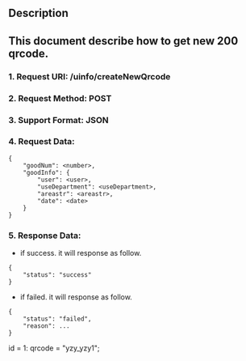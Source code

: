
Description
-----------
This document describe how to get new 200 qrcode.
-------------
### 1. Request URI: /uinfo/createNewQrcode
### 2. Request Method: POST
### 3. Support Format: JSON
### 4. Request Data:
```
{
	"goodNum": <number>,
	"goodInfo": {
		"user": <user>,
		"useDepartment": <useDepartment>,
		"areastr": <areastr>,
		"date": <date>
	}
}
```
### 5. Response Data:
* if success. it will response as follow.
```
{
    "status": "success"
}
```
* if failed. it will response as follow.
```
{
	"status": "failed",
	"reason": ...
}
```

id = 1: qrcode = "yzy_yzy1";
